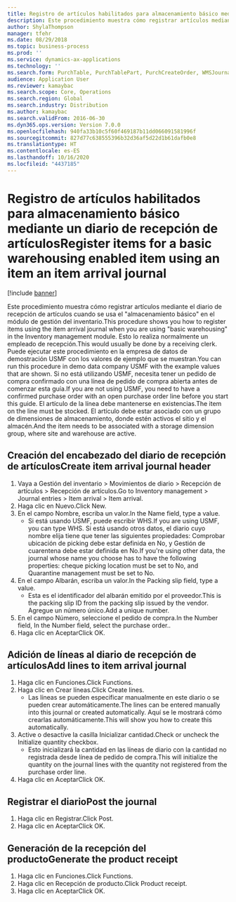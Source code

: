 ```yaml
---
title: Registro de artículos habilitados para almacenamiento básico mediante un diario de recepción de artículos
description: Este procedimiento muestra cómo registrar artículos mediante el diario de recepción de artículos cuando se usa el "almacenamiento básico" en el módulo de gestión del inventario.
author: ShylaThompson
manager: tfehr
ms.date: 08/29/2018
ms.topic: business-process
ms.prod: ''
ms.service: dynamics-ax-applications
ms.technology: ''
ms.search.form: PurchTable, PurchTablePart, PurchCreateOrder, WMSJournalTable, WMSJournalCreate, PurchEditLines
audience: Application User
ms.reviewer: kamaybac
ms.search.scope: Core, Operations
ms.search.region: Global
ms.search.industry: Distribution
ms.author: kamaybac
ms.search.validFrom: 2016-06-30
ms.dyn365.ops.version: Version 7.0.0
ms.openlocfilehash: 940fa33b10c5f60f469187b11dd066091581996f
ms.sourcegitcommit: 827d77c638555396b32d36af5d22d1b61dafb0e8
ms.translationtype: HT
ms.contentlocale: es-ES
ms.lasthandoff: 10/16/2020
ms.locfileid: "4437185"
---
```

# <a name="register-items-for-a-basic-warehousing-enabled-item-using-an-item-an-item-arrival-journal"></a><span data-ttu-id="60f7d-103">Registro de artículos habilitados para almacenamiento básico mediante un diario de recepción de artículos</span><span class="sxs-lookup"><span data-stu-id="60f7d-103">Register items for a basic warehousing enabled item using an item an item arrival journal</span></span>

[!include [banner](../../includes/banner.md)]

<span data-ttu-id="60f7d-104">Este procedimiento muestra cómo registrar artículos mediante el diario de recepción de artículos cuando se usa el "almacenamiento básico" en el módulo de gestión del inventario.</span><span class="sxs-lookup"><span data-stu-id="60f7d-104">This procedure shows you how to register items using the item arrival journal when you are using "basic warehousing" in the Inventory management module.</span></span> <span data-ttu-id="60f7d-105">Esto lo realiza normalmente un empleado de recepción.</span><span class="sxs-lookup"><span data-stu-id="60f7d-105">This would usually be done by a receiving clerk.</span></span> <span data-ttu-id="60f7d-106">Puede ejecutar este procedimiento en la empresa de datos de demostración USMF con los valores de ejemplo que se muestran.</span><span class="sxs-lookup"><span data-stu-id="60f7d-106">You can run this procedure in demo data company USMF with the example values that are shown.</span></span>  <span data-ttu-id="60f7d-107">Si no está utilizando USMF, necesita tener un pedido de compra confirmado con una línea de pedido de compra abierta antes de comenzar esta guía.</span><span class="sxs-lookup"><span data-stu-id="60f7d-107">If you are not using USMF, you need to have a confirmed purchase order with an open purchase order line before you start this guide.</span></span> <span data-ttu-id="60f7d-108">El artículo de la línea debe mantenerse en existencias.</span><span class="sxs-lookup"><span data-stu-id="60f7d-108">The item on the line must be stocked.</span></span> <span data-ttu-id="60f7d-109">El artículo debe estar asociado con un grupo de dimensiones de almacenamiento, donde estén activos el sitio y el almacén.</span><span class="sxs-lookup"><span data-stu-id="60f7d-109">And the item needs to be associated with a storage dimension group, where site and warehouse are active.</span></span>


## <a name="create-item-arrival-journal-header"></a><span data-ttu-id="60f7d-110">Creación del encabezado del diario de recepción de artículos</span><span class="sxs-lookup"><span data-stu-id="60f7d-110">Create item arrival journal header</span></span>
1. <span data-ttu-id="60f7d-111">Vaya a Gestión del inventario > Movimientos de diario > Recepción de artículos > Recepción de artículos.</span><span class="sxs-lookup"><span data-stu-id="60f7d-111">Go to Inventory management > Journal entries > Item arrival > Item arrival.</span></span>
2. <span data-ttu-id="60f7d-112">Haga clic en Nuevo.</span><span class="sxs-lookup"><span data-stu-id="60f7d-112">Click New.</span></span>
3. <span data-ttu-id="60f7d-113">En el campo Nombre, escriba un valor.</span><span class="sxs-lookup"><span data-stu-id="60f7d-113">In the Name field, type a value.</span></span>
    * <span data-ttu-id="60f7d-114">Si está usando USMF, puede escribir WHS.</span><span class="sxs-lookup"><span data-stu-id="60f7d-114">If you are using USMF, you can type WHS.</span></span> <span data-ttu-id="60f7d-115">Si está usando otros datos, el diario cuyo nombre elija tiene que tener las siguientes propiedades: Comprobar ubicación de picking debe estar definida en No, y Gestión de cuarentena debe estar definida en No.</span><span class="sxs-lookup"><span data-stu-id="60f7d-115">If you're using other data, the journal whose name you choose has to have the following properties: cheque picking location must be set to No, and Quarantine management must be set to No.</span></span>  
4. <span data-ttu-id="60f7d-116">En el campo Albarán, escriba un valor.</span><span class="sxs-lookup"><span data-stu-id="60f7d-116">In the Packing slip field, type a value.</span></span>
    * <span data-ttu-id="60f7d-117">Esta es el identificador del albarán emitido por el proveedor.</span><span class="sxs-lookup"><span data-stu-id="60f7d-117">This is the packing slip ID from the packing slip issued by the vendor.</span></span> <span data-ttu-id="60f7d-118">Agregue un número único.</span><span class="sxs-lookup"><span data-stu-id="60f7d-118">Add a unique number.</span></span>  
5. <span data-ttu-id="60f7d-119">En el campo Número, seleccione el pedido de compra.</span><span class="sxs-lookup"><span data-stu-id="60f7d-119">In the Number field, In the Number field, select the purchase order..</span></span>
6. <span data-ttu-id="60f7d-120">Haga clic en Aceptar</span><span class="sxs-lookup"><span data-stu-id="60f7d-120">Click OK.</span></span>

## <a name="add-lines-to-item-arrival-journal"></a><span data-ttu-id="60f7d-121">Adición de líneas al diario de recepción de artículos</span><span class="sxs-lookup"><span data-stu-id="60f7d-121">Add lines to item arrival journal</span></span>
1. <span data-ttu-id="60f7d-122">Haga clic en Funciones.</span><span class="sxs-lookup"><span data-stu-id="60f7d-122">Click Functions.</span></span>
2. <span data-ttu-id="60f7d-123">Haga clic en Crear líneas.</span><span class="sxs-lookup"><span data-stu-id="60f7d-123">Click Create lines.</span></span>
    * <span data-ttu-id="60f7d-124">Las líneas se pueden especificar manualmente en este diario o se pueden crear automáticamente.</span><span class="sxs-lookup"><span data-stu-id="60f7d-124">The lines can be entered manually into this journal or created automatically.</span></span> <span data-ttu-id="60f7d-125">Aquí se le mostrará cómo crearlas automáticamente.</span><span class="sxs-lookup"><span data-stu-id="60f7d-125">This will show you how to create this automatically.</span></span>  
3. <span data-ttu-id="60f7d-126">Active o desactive la casilla Inicializar cantidad.</span><span class="sxs-lookup"><span data-stu-id="60f7d-126">Check or uncheck the Initialize quantity checkbox.</span></span>
    * <span data-ttu-id="60f7d-127">Esto inicializará la cantidad en las líneas de diario con la cantidad no registrada desde línea de pedido de compra.</span><span class="sxs-lookup"><span data-stu-id="60f7d-127">This will initialize the quantity on the journal lines with the quantity not registered from the purchase order line.</span></span>  
4. <span data-ttu-id="60f7d-128">Haga clic en Aceptar</span><span class="sxs-lookup"><span data-stu-id="60f7d-128">Click OK.</span></span>

## <a name="post-the-journal"></a><span data-ttu-id="60f7d-129">Registrar el diario</span><span class="sxs-lookup"><span data-stu-id="60f7d-129">Post the journal</span></span>
1. <span data-ttu-id="60f7d-130">Haga clic en Registrar.</span><span class="sxs-lookup"><span data-stu-id="60f7d-130">Click Post.</span></span>
2. <span data-ttu-id="60f7d-131">Haga clic en Aceptar</span><span class="sxs-lookup"><span data-stu-id="60f7d-131">Click OK.</span></span>

## <a name="generate-the-product-receipt"></a><span data-ttu-id="60f7d-132">Generación de la recepción del producto</span><span class="sxs-lookup"><span data-stu-id="60f7d-132">Generate the product receipt</span></span>
1. <span data-ttu-id="60f7d-133">Haga clic en Funciones.</span><span class="sxs-lookup"><span data-stu-id="60f7d-133">Click Functions.</span></span>
2. <span data-ttu-id="60f7d-134">Haga clic en Recepción de producto.</span><span class="sxs-lookup"><span data-stu-id="60f7d-134">Click Product receipt.</span></span>
3. <span data-ttu-id="60f7d-135">Haga clic en Aceptar</span><span class="sxs-lookup"><span data-stu-id="60f7d-135">Click OK.</span></span>

